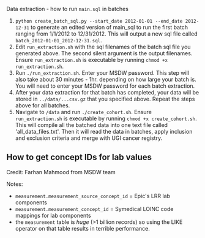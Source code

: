 Data extraction - how to run `main.sql` in batches
1. `python create_batch_sql.py --start_date 2012-01-01 --end_date 2012-12-31` to generate an edited version of main_sql to run the first batch ranging from 1/1/2012 to 12/31/2012. This will output a new sql file called `batch_2012-01-01_2012-12-31.sql`.
2. Edit `run_extraction.sh` with the sql filenames of the batch sql file you generated above. The second silent argument is the output filenames. Ensure `run_extraction.sh` is executable by running `chmod +x run_extraction.sh`. 
3. Run `./run_extraction.sh`. Enter your MSDW password. This step will also take about 30 minutes - 1hr. depending on how large your batch is. You will need to enter your MSDW password for each batch extraction.
4. After your data extraction for that batch has completed, your data will be stored in `../data/...csv.gz` that you specified above. Repeat the steps above for all batches. 
5. Navigate to `/data` and run `./create_cohort.sh`. Ensure `run_extraction.sh` is executable by running `chmod +x create_cohort.sh`. This will compile all the batched data into one text file called 'all_data_files.txt'. Then it will read the data in batches, apply inclusion and exclusion criteria and merge with UGI cancer registry. 

## How to get concept IDs for lab values 
Credit: Farhan Mahmood from MSDW team

Notes: 
- `measurement.measurement_source_concept_id` = Epic's LRR lab components 
- `measurement.measurement_concept_id` = Symedical LOINC code mappings for lab components
- the `measurement` table is *huge* (>1 billion records) so using the LIKE operator on that table results in terrible performance. 
